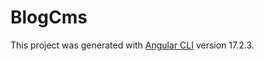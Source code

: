# BlogCms

This project was generated with [Angular CLI](https://github.com/angular/angular-cli) version 17.2.3.


